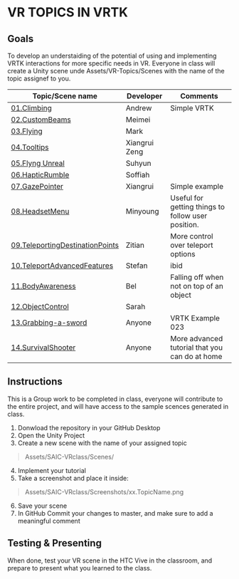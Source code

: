 # VR TOPICS IN VRTK

## Goals
To develop an understaiding of the potential of using and implementing VRTK interactions for more specific needs in VR.
Everyone in class will create a Unity scene unde Assets/VR-Topics/Scenes with the name of the topic assignef to you. 

| Topic/Scene name | Developer | Comments |
|---|---|--|
| [01.Climbing](https://youtu.be/4X1TEp81R04) | Andrew | Simple VRTK |
| [02.CustomBeams](https://youtu.be/nuDCzRInoE8) | Meimei | 
| [03.Flying](https://www.youtube.com/watch?v=p9u3yLUR5CQ) | Mark |
| [04.Tooltips](https://youtu.be/5bgJ5inm404) | Xiangrui Zeng | 
| [05.Flyng Unreal](https://youtu.be/cKFcqBQ_lIM) | Suhyun | 
| [06.HapticRumble	](https://youtu.be/ErSxZlZh6fc) | Soffiah |
| [07.GazePointer](https://youtu.be/aJhPm5h1pl4) |  Xiangrui | Simple example
| [08.HeadsetMenu](https://youtu.be/W9mub3CvTvQ) | Minyoung | Useful for getting things to follow user position.
| [09.TeleportingDestinationPoints](https://youtu.be/TvEK_1PErRI) | Zitian | More control over teleport options
| [10.TeleportAdvancedFeatures](https://youtu.be/M-s4tSr9d6g) | Stefan | ibid
| [11.BodyAwareness](https://youtu.be/rKOSHaB9kpA) | Bel | Falling off when not on top of an object
| [12.ObjectControl](https://youtu.be/1rtXMzc2mfI) | Sarah |
| [13.Grabbing-a-sword](https://www.youtube.com/watch?v=qECrszWHnRU&list=PL-PUyFGFokGcCNyRguAhTrhVe-IxZtOwN&index=7&t=0s) | Anyone | VRTK Example 023 |
| [14.SurvivalShooter](https://youtu.be/escwjnHFce0) | Anyone | More advanced tutorial that you can do at home |
			


## Instructions
This is a Group work to be completed in class, everyone will contribute to the entire project, and will have access to the sample scences generated in class.

1. Donwload the repository in your GitHub Desktop
2. Open the Unity Project
3. Create a new scene with the name of your assigned topic
> Assets/SAIC-VRclass/Scenes/
4. Implement your tutorial
5. Take a screenshot and place it inside: 
> Assets/SAIC-VRclass/Screenshots/xx.TopicName.png
6. Save your scene
7. In GitHub Commit your changes to master, and make sure to add a meaningful comment

## Testing & Presenting
When done, test your VR scene in the HTC Vive in the classroom, and prepare to present what you learned to the class. 

